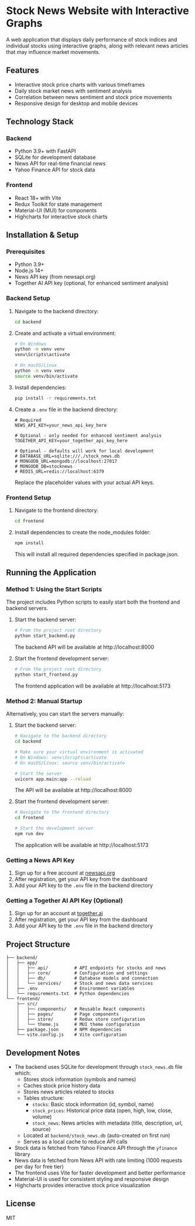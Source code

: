 # Stock News Website with Interactive Graphs

A web application that displays daily performance of stock indices and individual stocks using interactive graphs, along with relevant news articles that may influence market movements.

## Features

- Interactive stock price charts with various timeframes
- Daily stock market news with sentiment analysis
- Correlation between news sentiment and stock price movements
- Responsive design for desktop and mobile devices

## Technology Stack

### Backend
- Python 3.9+ with FastAPI
- SQLite for development database
- News API for real-time financial news
- Yahoo Finance API for stock data

### Frontend
- React 18+ with Vite
- Redux Toolkit for state management
- Material-UI (MUI) for components
- Highcharts for interactive stock charts

## Installation & Setup

### Prerequisites

- Python 3.9+
- Node.js 14+
- News API key (from newsapi.org)
- Together AI API key (optional, for enhanced sentiment analysis)

### Backend Setup

1. Navigate to the backend directory:
   ```bash
   cd backend
   ```

2. Create and activate a virtual environment:
   ```bash
   # On Windows
   python -m venv venv
   venv\Scripts\activate

   # On macOS/Linux
   python -m venv venv
   source venv/bin/activate
   ```

3. Install dependencies:
   ```bash
   pip install -r requirements.txt
   ```

4. Create a `.env` file in the backend directory:
   ```
   # Required
   NEWS_API_KEY=your_news_api_key_here
   
   # Optional - only needed for enhanced sentiment analysis
   TOGETHER_API_KEY=your_together_api_key_here
   
   # Optional - defaults will work for local development
   # DATABASE_URL=sqlite:///./stock_news.db
   # MONGODB_URL=mongodb://localhost:27017
   # MONGODB_DB=stocknews
   # REDIS_URL=redis://localhost:6379
   ```
   Replace the placeholder values with your actual API keys.

### Frontend Setup

1. Navigate to the frontend directory:
   ```bash
   cd frontend
   ```

2. Install dependencies to create the node_modules folder:
   ```bash
   npm install
   ```
   This will install all required dependencies specified in package.json.

## Running the Application

### Method 1: Using the Start Scripts

The project includes Python scripts to easily start both the frontend and backend servers.

1. Start the backend server:
   ```bash
   # From the project root directory
   python start_backend.py
   ```
   The backend API will be available at http://localhost:8000

2. Start the frontend development server:
   ```bash
   # From the project root directory
   python start_frontend.py
   ```
   The frontend application will be available at http://localhost:5173

### Method 2: Manual Startup

Alternatively, you can start the servers manually:

1. Start the backend server:
   ```bash
   # Navigate to the backend directory
   cd backend
   
   # Make sure your virtual environment is activated
   # On Windows: venv\Scripts\activate
   # On macOS/Linux: source venv/bin/activate
   
   # Start the server
   uvicorn app.main:app --reload
   ```
   The API will be available at http://localhost:8000

2. Start the frontend development server:
   ```bash
   # Navigate to the frontend directory
   cd frontend
   
   # Start the development server
   npm run dev
   ```
   The application will be available at http://localhost:5173

### Getting a News API Key

1. Sign up for a free account at [newsapi.org](https://newsapi.org)
2. After registration, get your API key from the dashboard
3. Add your API key to the `.env` file in the backend directory

### Getting a Together AI API Key (Optional)

1. Sign up for an account at [together.ai](https://together.ai)
2. After registration, get your API key from the dashboard
3. Add your API key to the `.env` file in the backend directory

## Project Structure

```
├── backend/
│   ├── app/
│   │   ├── api/          # API endpoints for stocks and news
│   │   ├── core/         # Configuration and settings
│   │   ├── db/           # Database models and connection
│   │   └── services/     # Stock and news data services
│   ├── .env              # Environment variables
│   └── requirements.txt  # Python dependencies
└── frontend/
    ├── src/
    │   ├── components/   # Reusable React components
    │   ├── pages/        # Page components
    │   ├── store/        # Redux store configuration
    │   └── theme.js      # MUI theme configuration
    ├── package.json      # NPM dependencies
    └── vite.config.js    # Vite configuration
```

## Development Notes

- The backend uses SQLite for development through `stock_news.db` file which:
  - Stores stock information (symbols and names)
  - Caches stock price history data
  - Stores news articles related to stocks
  - Tables structure:
    - `stocks`: Basic stock information (id, symbol, name)
    - `stock_prices`: Historical price data (open, high, low, close, volume)
    - `stock_news`: News articles with metadata (title, description, url, source)
  - Located at `backend/stock_news.db` (auto-created on first run)
  - Serves as a local cache to reduce API calls
- Stock data is fetched from Yahoo Finance API through the `yfinance` library
- News data is fetched from News API with rate limiting (1000 requests per day for free tier)
- The frontend uses Vite for faster development and better performance
- Material-UI is used for consistent styling and responsive design
- Highcharts provides interactive stock price visualization

## License

MIT